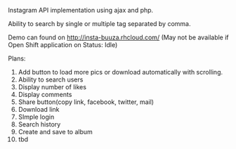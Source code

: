 Instagram API implementation using ajax and php.

Ability to search by single or multiple tag separated by comma.

Demo can found on http://insta-buuza.rhcloud.com/
(May not be available if Open Shift application on Status: Idle)

Plans: 
1) Add button to load more pics or download automatically with scrolling.
2) Ability to search users
3) Display number of likes
4) Display comments
5) Share button(copy link, facebook, twitter, mail)
6) Download link
7) SImple login
8) Search history
9) Create and save to album
10) tbd

